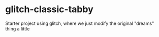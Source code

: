 # glitch-classic-tabby
Starter project using glitch, where we just modify the original "dreams" thing a little
